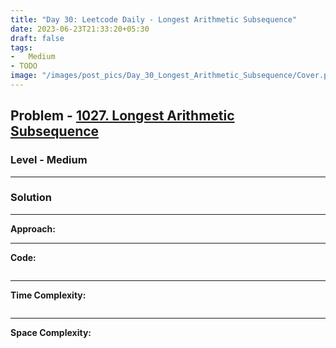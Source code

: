 ```yaml
---
title: "Day 30: Leetcode Daily - Longest Arithmetic Subsequence"
date: 2023-06-23T21:33:20+05:30
draft: false
tags:
-   Medium
- TODO
image: "/images/post_pics/Day_30_Longest_Arithmetic_Subsequence/Cover.png"
---
```



## Problem - [1027. Longest Arithmetic Subsequence](https://leetcode.com/problems/longest-arithmetic-subsequence/)

### Level - Medium
---

### Solution

---
**Approach:**


---

**Code:**

```java


```
---

**Time Complexity:**
```

```

---

**Space Complexity:**
```

```


